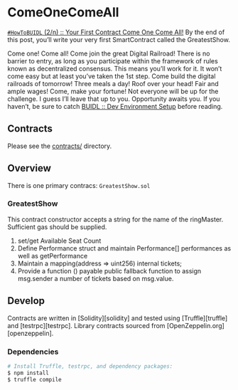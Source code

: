 # ComeOneComeAll
[`#HowToBUIDL` (2/n) :: Your First Contract Come One Come All!](https://medium.com/coinmonks/howtobuidl-series-1-of-n-bf51e248243d)
By the end of this post, you’ll write your very first SmartContract called the GreatestShow.

Come one! Come all! Come join the great Digital Railroad! There is no barrier to entry, as long as you participate within the framework of rules known as decentralized consensus. This means you’ll work for it. It won’t come easy but at least you’ve taken the 1st step. Come build the digital railroads of tomorrow! Three meals a day! Roof over your head! Fair and ample wages! Come, make your fortune! Not everyone will be up for the challenge. I guess I’ll leave that up to you. Opportunity awaits you.
If you haven’t, be sure to catch [BUIDL :: Dev Environment Setup](https://medium.com/coinmonks/howtobuidl-series-1-of-n-bf51e248243d) before reading.

## Contracts
Please see the [contracts/](contracts) directory.

## Overview
There is one primary contracs: `GreatestShow.sol`

### GreatestShow 
This contract constructor accepts a string for the name of the ringMaster. Sufficient gas should be supplied.
1. set/get Available Seat Count
1. Define Performance struct and maintain Performance[] performances as well as getPerformance
1. Maintain a mapping(address => uint256) internal tickets;
1. Provide a function () payable public fallback function to assign msg.sender a number of tickets based on msg.value.

## Develop
Contracts are written in [Solidity][solidity] and tested using [Truffle][truffle] and [testrpc][testrpc]. Library contracts sourced from [OpenZeppelin.org][openzeppelin].

### Dependencies
```bash
# Install Truffle, testrpc, and dependency packages:
$ npm install
$ truffle compile
```
